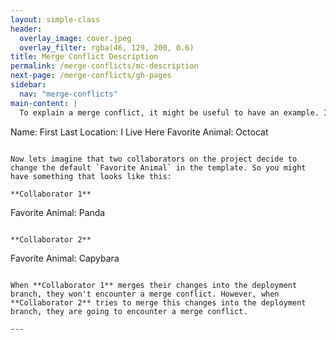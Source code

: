 ```yaml
---
layout: simple-class
header:
  overlay_image: cover.jpeg
  overlay_filter: rgba(46, 129, 200, 0.6)
title: Merge Conflict Description
permalink: /merge-conflicts/mc-description
next-page: /merge-conflicts/gh-pages
sidebar:
  nav: "merge-conflicts"
main-content: |
  To explain a merge conflict, it might be useful to have an example. Imagine we are creating a template for people to describe themselves. You might have something like looks like this:

  ```
  Name: First Last
  Location: I Live Here
  Favorite Animal: Octocat
  ```

  Now lets imagine that two collaborators on the project decide to change the default `Favorite Animal` in the template. So you might have something that looks like this:

  **Collaborator 1**
  ```
  Favorite Animal: Panda
  ```

  **Collaborator 2**
  ```
  Favorite Animal: Capybara
  ```

  When **Collaborator 1** merges their changes into the deployment branch, they won't encounter a merge conflict. However, when **Collaborator 2** tries to merge this changes into the deployment branch, they are going to encounter a merge conflict.

---
```

